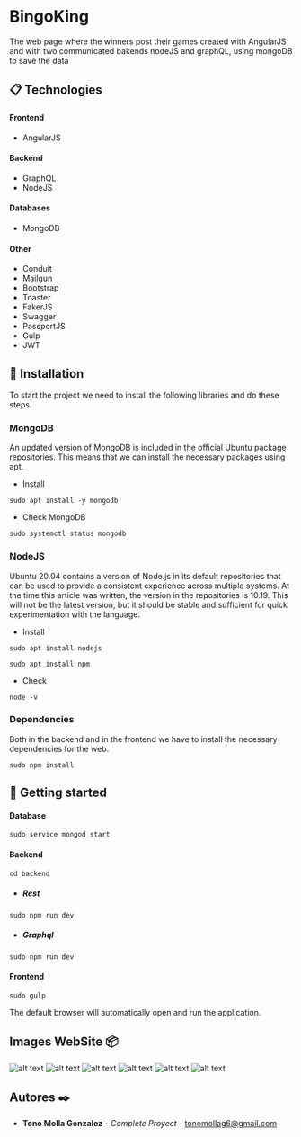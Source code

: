 # BingoKing

The web page where the winners post their games created with AngularJS and with two communicated bakends nodeJS and graphQL, using mongoDB to save the data

## 📋 Technologies
#### Frontend
* AngularJS

#### Backend
* GraphQL
* NodeJS

#### Databases
* MongoDB

#### Other
* Conduit
* Mailgun
* Bootstrap
* Toaster
* FakerJS
* Swagger
* PassportJS
* Gulp
* JWT

##  🔧 Installation
To start the project we need to install the following libraries and do these steps.

### MongoDB
An updated version of MongoDB is included in the official Ubuntu package repositories. This means that we can install the necessary packages using apt.
* Install
```
sudo apt install -y mongodb
```
* Check MongoDB
```
sudo systemctl status mongodb
```

### NodeJS
Ubuntu 20.04 contains a version of Node.js in its default repositories that can be used to provide a consistent experience across multiple systems. At the time this article was written, the version in the repositories is 10.19. This will not be the latest version, but it should be stable and sufficient for quick experimentation with the language.
* Install
```
sudo apt install nodejs
```
```
sudo apt install npm
```
* Check
```
node -v
```

### Dependencies
Both in the backend and in the frontend we have to install the necessary dependencies for the web.
```
sudo npm install
```

## 🚀  Getting started

#### Database

```
sudo service mongod start
```

#### Backend
```
cd backend
```

* ##### Rest
```
sudo npm run dev
```

* ##### Graphql
```
sudo npm run dev
```

#### Frontend

```
sudo gulp
```

The default browser will automatically open and run the application.

## Images WebSite 📦
![alt text](https://i.ibb.co/ZXK0s6V/Screen-Capture-select-area-20201105210035.png)
![alt text](https://i.ibb.co/9Yts2rt/Screen-Capture-select-area-20201105210054.png)
![alt text](https://i.ibb.co/1G1d4LG/Screen-Capture-select-area-20201105210425.png)
![alt text](https://i.ibb.co/XtGJVXG/Screen-Capture-select-area-20201105210244.png)
![alt text](https://i.ibb.co/gt0685v/Screen-Capture-select-area-20201105210549.png)
![alt text](https://i.ibb.co/M5HxR9b/Screen-Capture-select-area-20201105210402.png)
## Autores ✒️

* **Tono Molla Gonzalez** - *Complete Proyect* - [tonomollag6@gmail.com](https://github.com/villanuevand)
